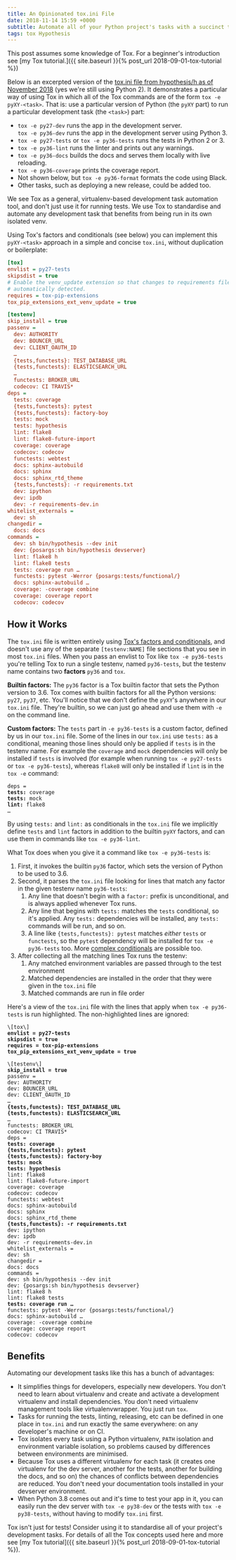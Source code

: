 ```yaml
---
title: An Opinionated tox.ini File
date: 2018-11-14 15:59 +0000
subtitle: Automate all of your Python project's tasks with a succinct tox.ini file.
tags: tox Hypothesis
---
```


This post assumes some knowledge of Tox. For a beginner's introduction see
[my Tox tutorial.]({{ site.baseurl }}{% post_url 2018-09-01-tox-tutorial %})

Below is an excerpted version of the [tox.ini file from hypothesis/h as of November
2018](https://github.com/hypothesis/h/blob/471cf3e620cb0ff1a6ec8ccca710727b1e20e0e6/tox.ini)
(yes we're still using Python 2). It demonstrates a particular way of using Tox
in which all of the Tox commands are of the form `tox -e pyXY-<task>`. That
is: use a particular version of Python (the `pyXY` part) to run a particular
development task (the `<task>`) part:

* `tox -e py27-dev` runs the app in the development server.  
  `tox -e py36-dev` runs the app in the development server using Python 3.
* `tox -e py27-tests` or `tox -e py36-tests` runs the tests in Python 2 or 3.
* `tox -e py36-lint` runs the linter and prints out any warnings.
* `tox -e py36-docs` builds the docs and serves them locally with live reloading.
* `tox -e py36-coverage` prints the coverage report.
* Not shown below, but `tox -e py36-format` formats the code using Black.
* Other tasks, such as deploying a new release, could be added too.

We see Tox as a general, virtualenv-based development task automation tool, and
don't just use it for running tests. We use Tox to standardise and automate any
development task that benefits from being run in its own isolated venv.

Using Tox's factors and conditionals (see below) you can implement this
`pyXY-<task>` approach in a simple and concise `tox.ini`, without duplication or
boilerplate:

```ini
[tox]
envlist = py27-tests
skipsdist = true
# Enable the venv_update extension so that changes to requirements files are
# automatically detected.
requires = tox-pip-extensions
tox_pip_extensions_ext_venv_update = true

[testenv]
skip_install = true
passenv =
  dev: AUTHORITY
  dev: BOUNCER_URL
  dev: CLIENT_OAUTH_ID
  …
  {tests,functests}: TEST_DATABASE_URL
  {tests,functests}: ELASTICSEARCH_URL
  …
  functests: BROKER_URL
  codecov: CI TRAVIS*
deps =
  tests: coverage
  {tests,functests}: pytest
  {tests,functests}: factory-boy
  tests: mock
  tests: hypothesis
  lint: flake8
  lint: flake8-future-import
  coverage: coverage
  codecov: codecov
  functests: webtest
  docs: sphinx-autobuild
  docs: sphinx
  docs: sphinx_rtd_theme
  {tests,functests}: -r requirements.txt
  dev: ipython
  dev: ipdb
  dev: -r requirements-dev.in
whitelist_externals =
  dev: sh
changedir =
  docs: docs
commands =
  dev: sh bin/hypothesis --dev init
  dev: {posargs:sh bin/hypothesis devserver}
  lint: flake8 h
  lint: flake8 tests
  tests: coverage run …
  functests: pytest -Werror {posargs:tests/functional/}
  docs: sphinx-autobuild …
  coverage: -coverage combine
  coverage: coverage report
  codecov: codecov
```

## How it Works

The `tox.ini` file is written entirely using [Tox's factors and conditionals](https://tox.readthedocs.io/en/latest/config.html#generating-environments-conditional-settings),
and doesn't use any of the separate `[testenv:NAME]` file sections that you
see in most `tox.ini` files. When you pass an envlist to Tox like `tox -e py36-tests` you're telling Tox to run a single testenv, named `py36-tests`, but
the testenv name contains two **factors** `py36` and `tox`.

**Builtin factors:** The `py36` factor is a Tox builtin factor that sets the
Python version to 3.6.  Tox comes with builtin factors for all the Python
versions: `py27`, `py37`, etc. You'll notice that we don't define the `pyXY`'s
anywhere in our `tox.ini` file. They're builtin, so we can just go ahead and
use them with `-e` on the command line.

**Custom factors:** The `tests` part in `-e py36-tests` is a custom factor,
defined by us in our `tox.ini` file. Some of the lines in our `tox.ini` use
`tests:` as a conditional, meaning those lines should only be applied if
`tests` is in the testenv name. For example the `coverage` and `mock`
dependencies will only be installed if `tests` is involved (for example when
running `tox -e py27-tests` or `tox -e py36-tests`), whereas `flake8` will only
be installed if `lint` is in the `tox -e` command:

<pre><code>deps =
<strong>tests:</strong> coverage
<strong>tests:</strong> mock
<strong>lint:</strong> flake8
…</code></pre>

By using `tests:` and `lint:` as conditionals in the `tox.ini` file we
implicitly define `tests` and `lint` factors in addition to the builtin `pyXY`
factors, and can use them in commands like `tox -e py36-lint`.

What Tox does when you give it a command like `tox -e py36-tests` is:

1. First, it invokes the builtin `py36` factor, which sets the version of
   Python to be used to 3.6.
2. Second, it parses the `tox.ini` file looking for lines that match any factor
   in the given testenv name `py36-tests`:
   1. Any line that doesn't begin with a `factor:` prefix is unconditional,
      and is always applied whenever Tox runs.
   2. Any line that begins with `tests:` matches the `tests` conditional, so
      it's applied. Any `tests:` dependencies will be installed, any `tests:`
      commands will be run, and so on.
   3. A line like `{tests,functests}: pytest` matches _either_ `tests` or
      `functests`, so the `pytest` dependency will be installed for `tox -e py36-tests` too. More [complex conditionals](https://tox.readthedocs.io/en/latest/config.html#complex-factor-conditions) are possible too.
3. After collecting all the matching lines Tox runs the testenv:
   1. Any matched environment variables are passed through to the test
      environment
   2. Matched dependencies are installed in the order that they were given in
      the `tox.ini` file
   3. Matched commands are run in file order

Here's a view of the `tox.ini` file with the lines that apply when `tox -e py36-tests` is run highlighted. The non-highlighted lines are ignored:

<pre><code>\[tox\]
<strong>envlist = py27-tests
skipsdist = true
requires = tox-pip-extensions
tox_pip_extensions_ext_venv_update = true</strong>

\[testenv\]
<strong>skip_install = true</strong>
passenv =
dev: AUTHORITY
dev: BOUNCER_URL
dev: CLIENT_OAUTH_ID
…
<strong>{tests,functests}: TEST_DATABASE_URL</strong>
<strong>{tests,functests}: ELASTICSEARCH_URL</strong>
…
functests: BROKER_URL
codecov: CI TRAVIS*
deps =
<strong>tests: coverage</strong>
<strong>{tests,functests}: pytest</strong>
<strong>{tests,functests}: factory-boy</strong>
<strong>tests: mock</strong>
<strong>tests: hypothesis</strong>
lint: flake8
lint: flake8-future-import
coverage: coverage
codecov: codecov
functests: webtest
docs: sphinx-autobuild
docs: sphinx
docs: sphinx_rtd_theme
<strong>{tests,functests}: -r requirements.txt</strong>
dev: ipython
dev: ipdb
dev: -r requirements-dev.in
whitelist_externals =
dev: sh
changedir =
docs: docs
commands =
dev: sh bin/hypothesis --dev init
dev: {posargs:sh bin/hypothesis devserver}
lint: flake8 h
lint: flake8 tests
<strong>tests: coverage run …</strong>
functests: pytest -Werror {posargs:tests/functional/}
docs: sphinx-autobuild …
coverage: -coverage combine
coverage: coverage report
codecov: codecov</code></pre>

## Benefits

Automating our development tasks like this has a bunch of advantages:

* It simplifies things for developers, especially new developers.
  You don't need to learn about virtualenv and create and activate a
  development virtualenv and install dependencies. You don't need virtualenv
  management tools like virtualenvwrapper. You just run `tox`.
* Tasks for running the tests, linting, releasing, etc can be defined in one
  place in `tox.ini` and run exactly the same everywhere: on any developer's
  machine or on CI.
* Tox isolates every task using a Python virtualenv, `PATH` isolation and
  environment variable isolation, so problems caused by differences between
  environments are minimised.
* Because Tox uses a different virtualenv for each task (it creates one
  virtualenv for the dev server, another for the tests, another for building
  the docs, and so on) the chances of conflicts between dependencies are
  reduced. You don't need your documentation tools installed in your devserver
  environment.
* When Python 3.8 comes out and it's time to test your app in it, you can
  easily run the dev server with `tox -e py38-dev` or the tests with `tox -e py38-tests`, without having to modify `tox.ini` first.

Tox isn't just for tests! Consider using it to standardise all of your
project's development tasks. For details of all the
Tox concepts used here and more see
[my Tox tutorial]({{ site.baseurl }}{% post_url 2018-09-01-tox-tutorial %}).
